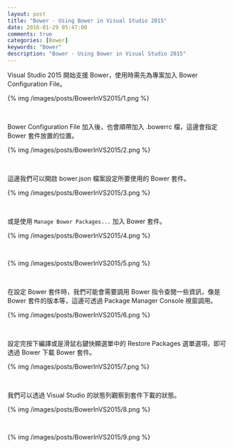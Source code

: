 ```yaml
---
layout: post
title: "Bower - Using Bower in Visual Studio 2015"
date: 2016-01-29 05:47:00
comments: true
categories: [Bower]
keywords: "Bower"
description: "Bower - Using Bower in Visual Studio 2015"
---
```


Visual Studio 2015 開始支援 Bower，使用時需先為專案加入 Bower Configuration File。  

<!-- More -->

{% img /images/posts/BowerInVS2015/1.png %}

<br/>


Bower Configuration File 加入後，也會順帶加入 .bowerrc 檔，這邊會指定 Bower 套件放置的位置。  

{% img /images/posts/BowerInVS2015/2.png %}

<br/>


這邊我們可以開啟 bower.json 檔案設定所要使用的 Bower 套件。  

{% img /images/posts/BowerInVS2015/3.png %}

<br/>


或是使用 `Manage Bower Packages...` 加入 Bower 套件。   

{% img /images/posts/BowerInVS2015/4.png %}

<br/>


{% img /images/posts/BowerInVS2015/5.png %}

<br/>


在設定 Bower 套件時，我們可能會需要調用 Bower 指令查閱一些資訊，像是  Bower 套件的版本等，這邊可透過 Package Manager Console 視窗調用。  

{% img /images/posts/BowerInVS2015/6.png %}

<br/>


設定完按下編譯或是滑鼠右鍵快顯選單中的 Restore Packages 選單選項，即可透過 Bower 下載 Bower 套件。  

{% img /images/posts/BowerInVS2015/7.png %}

<br/>


我們可以透過 Visual Studio 的狀態列觀察到套件下載的狀態。  

{% img /images/posts/BowerInVS2015/8.png %}

<br/>


{% img /images/posts/BowerInVS2015/9.png %}

